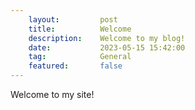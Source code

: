 ```yaml
---
	layout:			post
	title:			Welcome
	description:	Welcome to my blog!
	date:			2023-05-15 15:42:00
	tag:			General
	featured:		false
---
```


Welcome to my site!